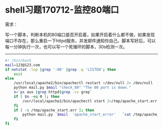 # shell习题170712-监控80端口

需求：

写一个脚本，判断本机的80端口是否开启着，如果开启着什么都不做，如果发现端口不存在，那么重启一下httpd服务，并发邮件通知你自己。脚本写好后，可以每一分钟执行一次，也可以写一个死循环的脚本，30s检测一次。

---

```bash
#! /bin/bash
mail=123@123.com
if netstat -lnp |grep ':80' |grep -q 'LISTEN'; then
    exit
else
    /usr/local/apache2/bin/apachectl restart >/dev/null 2> /dev/null
    python mail.py $mail "check_80" "The 80 port is down."
    n=`ps aux |grep httpd|grep -cv grep`
    if [ $n -eq 0 ]; then
        /usr/local/apache2/bin/apachectl start 2>/tmp/apache_start.err
    fi
    if [ -s /tmp/apache_start.err ]; then
        python mail.py  $mail  'apache_start_error'   `cat /tmp/apache_start.err`
    fi
fi
```



